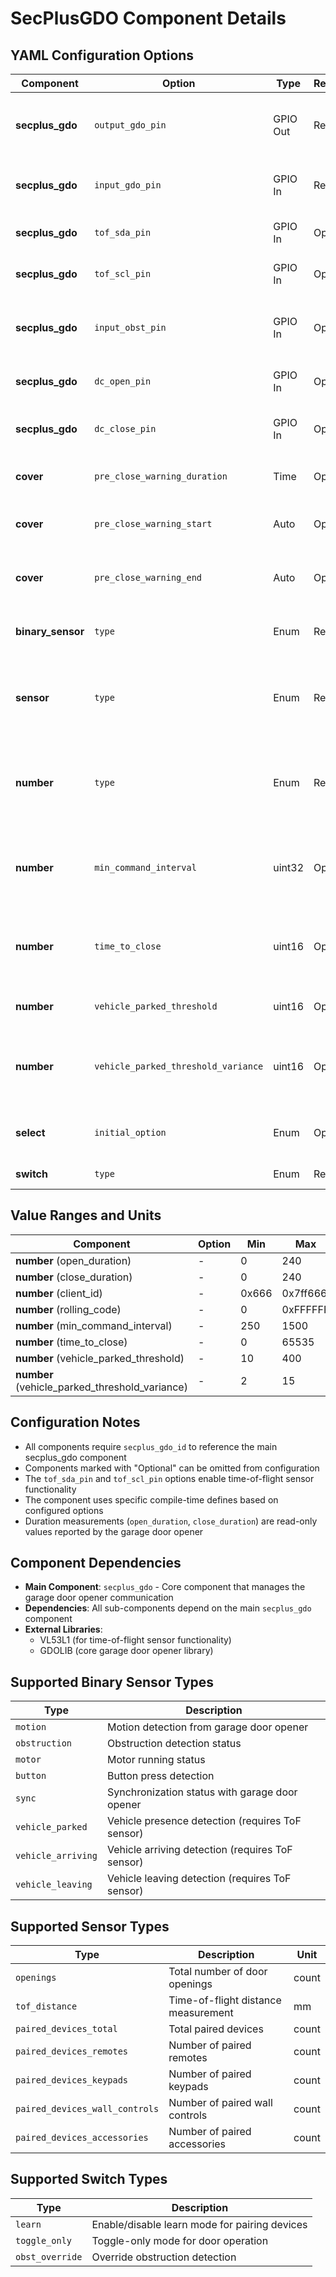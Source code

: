 # SecPlusGDO Component Details

## YAML Configuration Options

| Component | Option | Type | Req/Opt | Default | Description |
|-----------|--------|------|---------|---------|-------------|
| **secplus_gdo** | `output_gdo_pin` | GPIO Out | Req | 1 | UART TX pin for GDO communication. This pin forms the security+ wireline transmit for v1 and v2 protocols and also drives a dry contact door control switch. |
| **secplus_gdo** | `input_gdo_pin` | GPIO In | Req | 2 | UART RX pin for GDO communication. This pin forms the wireline receive for v1 and v2 protocols. |
| **secplus_gdo** | `tof_sda_pin` | GPIO In | Opt | - | Time-of-flight sensor SDA pin optional park presence sensor input data control signal. |
| **secplus_gdo** | `tof_scl_pin` | GPIO In | Opt | - | Time-of-flight sensor SCL pin optional park presence sensor data clock signal. |
| **secplus_gdo** | `input_obst_pin` | GPIO In | Opt | - | Obstruction sensor input pin. When defined the component will use the optical obstruction sensor signal to detect an obstruction by counting pulses from it. |
| **secplus_gdo** | `dc_open_pin` | GPIO In | Opt | - | Dry contact open pin. Serves a dry contact configuration reporting a door open switch state. |
| **secplus_gdo** | `dc_close_pin` | GPIO In | Opt | - | Dry contact close pin. Serves a dry contact configuration reporting a door closed switch sensor state. |
| **cover** | `pre_close_warning_duration` | Time | Opt | 0s | Duration for pre-close warning. Functions as an automation control setting for audio warnings. |
| **cover** | `pre_close_warning_start` | Auto | Opt | - | Automation trigger for pre-close warning start. Functions as an automation control to start an audio warning device. |
| **cover** | `pre_close_warning_end` | Auto | Opt | - | Automation trigger for pre-close warning end. Functions as an automation control to stop the audio warning device. |
| **binary_sensor** | `type` | Enum | Req | - | Sensor type: motion, obstruction, motor, button, sync, vehicle_parked, vehicle_arriving, vehicle_leaving |
| **sensor** | `type` | Enum | Req | - | Sensor type: openings, tof_distance, paired_devices_total, paired_devices_remotes, paired_devices_keypads, paired_devices_wall_controls, paired_devices_accessories |
| **number** | `type` | Enum | Req | - | Number type: open_duration, close_duration, client_id, rolling_code, min_command_interval, time_to_close, vehicle_parked_threshold, vehicle_parked_threshold_variance |
| **number** | `min_command_interval` | uint32 | Opt | 250 | Minimum command interval in milliseconds (250-1500ms). Provides a control to throttle the rate of command transmision on the wireline. Helps to prevent browning out sensitive wall units. |
| **number** | `time_to_close` | uint16 | Opt | 300 | Time to close in seconds (0-65535). Provides a control to adjust the Time to Close function of Secuity+ v2 door openers. Most door openers will accept 10 up to 600 seconds. |
| **number** | `vehicle_parked_threshold` | uint16 | Opt | 100 | Vehicle parked detection threshold (10-400). Sets the surface distance of a parked vehicle. |
| **number** | `vehicle_parked_threshold_variance` | uint16 | Opt | 5 | Vehicle parked detection variance (2-15). Provisions a control to set the variance of reflected distance signals on difficult surfaces like glass or black paint. Higher values will stabilize the sensor |
| **select** | `initial_option` | Enum | Opt | auto | Protocol selection: auto, security+1.0, security+2.0, security+1.0 with smart panel, dry contact |
| **switch** | `type` | Enum | Req | - | Switch type: learn, toggle_only, obst_override |

## Value Ranges and Units

| Component | Option | Min | Max | Step | Unit |
|-----------|--------|-----|-----|------|------|
| **number** (open_duration) | - | 0 | 240 | 0.1 | sec |
| **number** (close_duration) | - | 0 | 240 | 0.1 | sec |
| **number** (client_id) | - | 0x666 | 0x7ff666 | 1 | - |
| **number** (rolling_code) | - | 0 | 0xFFFFFF | 1 | - |
| **number** (min_command_interval) | - | 250 | 1500 | 50 | ms |
| **number** (time_to_close) | - | 0 | 65535 | 60 | sec |
| **number** (vehicle_parked_threshold) | - | 10 | 400 | 1 | - |
| **number** (vehicle_parked_threshold_variance) | - | 2 | 15 | 1 | - |

## Configuration Notes

- All components require `secplus_gdo_id` to reference the main secplus_gdo component
- Components marked with "Optional" can be omitted from configuration
- The `tof_sda_pin` and `tof_scl_pin` options enable time-of-flight sensor functionality
- The component uses specific compile-time defines based on configured options
- Duration measurements (`open_duration`, `close_duration`) are read-only values reported by the garage door opener

## Component Dependencies

- **Main Component**: `secplus_gdo` - Core component that manages the garage door opener communication
- **Dependencies**: All sub-components depend on the main `secplus_gdo` component
- **External Libraries**:
  - VL53L1 (for time-of-flight sensor functionality)
  - GDOLIB (core garage door opener library)

## Supported Binary Sensor Types

| Type | Description |
|------|-------------|
| `motion` | Motion detection from garage door opener |
| `obstruction` | Obstruction detection status |
| `motor` | Motor running status |
| `button` | Button press detection |
| `sync` | Synchronization status with garage door opener |
| `vehicle_parked` | Vehicle presence detection (requires ToF sensor) |
| `vehicle_arriving` | Vehicle arriving detection (requires ToF sensor) |
| `vehicle_leaving` | Vehicle leaving detection (requires ToF sensor) |

## Supported Sensor Types

| Type | Description | Unit |
|------|-------------|------|
| `openings` | Total number of door openings | count |
| `tof_distance` | Time-of-flight distance measurement | mm |
| `paired_devices_total` | Total paired devices | count |
| `paired_devices_remotes` | Number of paired remotes | count |
| `paired_devices_keypads` | Number of paired keypads | count |
| `paired_devices_wall_controls` | Number of paired wall controls | count |
| `paired_devices_accessories` | Number of paired accessories | count |

## Supported Switch Types

| Type | Description |
|------|-------------|
| `learn` | Enable/disable learn mode for pairing devices |
| `toggle_only` | Toggle-only mode for door operation |
| `obst_override` | Override obstruction detection |
